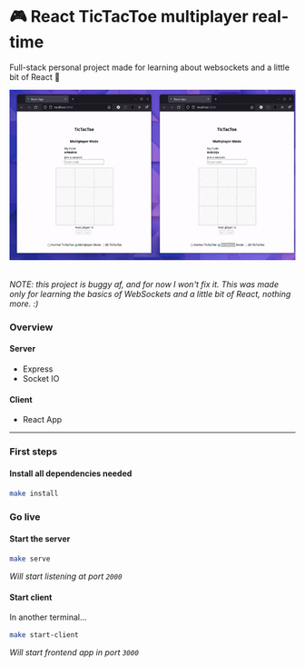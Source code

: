 # 🎮 React TicTacToe multiplayer real-time
Full-stack personal project made for learning about websockets and a little bit of React 🙂

<div align="center">
<img src="./assets/tictactoe.gif">
</div>
<br>

_NOTE: this project is buggy af, and for now I won't fix it. This was made only for learning the basics of WebSockets and a little bit of React, nothing more. :)_

### Overview
#### Server
- Express
- Socket IO
#### Client
- React App

---

### First steps
#### Install all dependencies needed 
```bash
make install
```
### Go live
#### Start the server
```bash
make serve
```
_Will start listening at port `2000`_

#### Start client
In another terminal...

```bash
make start-client
```
_Will start frontend app in port `3000`_
